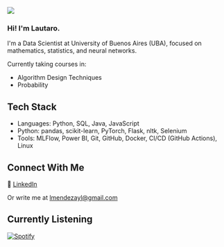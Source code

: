 ![](https://komarev.com/ghpvc/?username=lmendezayl&abbreviated=true&color=314d7d)

### Hi! I'm Lautaro.
I'm a Data Scientist at University of Buenos Aires (UBA), focused on mathematics, statistics, and neural networks.

Currently taking courses in:
- Algorithm Design Techniques
- Probability

## Tech Stack
- Languages: Python, SQL, Java, JavaScript
- Python: pandas, scikit-learn, PyTorch, Flask, nltk, Selenium
- Tools: MLFlow, Power BI, Git, GitHub, Docker, CI/CD (GitHub Actions), Linux


## Connect With Me
💼 [LinkedIn](https://linkedin.com/in/lmendezayala)  

Or write me at lmendezayl@gmail.com

## Currently Listening
[![Spotify](https://spotify-github-profile.kittinanx.com/api/view?uid=roguesir360&cover_image=true&theme=novatorem&show_offline=false&background_color=121212&interchange=false&bar_color_cover=true&bar_color=53b14f)](https://open.spotify.com/user/roguesir360)
